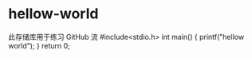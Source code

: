 # hellow-world
此存储库用于练习 GitHub 流
#include<stdio.h>
int main()
{
  printf("hellow world");
}
  return 0;
